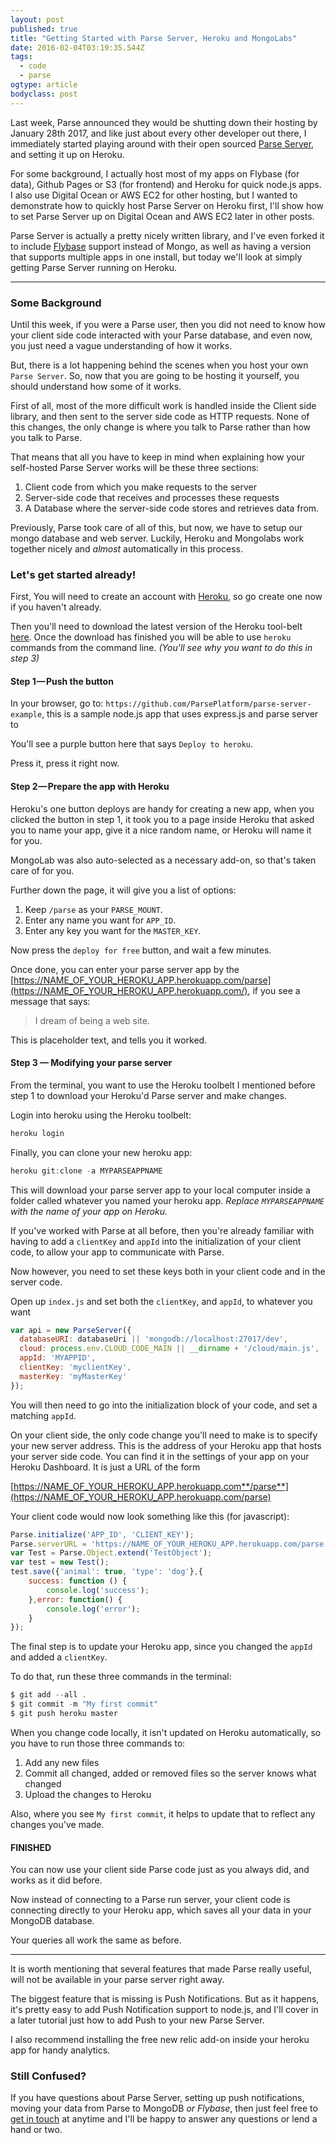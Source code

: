 ```yaml
---
layout: post 
published: true
title: "Getting Started with Parse Server, Heroku and MongoLabs" 
date: 2016-02-04T03:19:35.544Z 
tags:
  - code
  - parse
ogtype: article 
bodyclass: post 
---
```


Last week, Parse announced they would be shutting down their hosting by January 28th 2017, and like just about every other developer out there, I immediately started playing around with their open sourced [Parse Server](https://github.com/ParsePlatform/parse-server), and setting it up on Heroku.

For some background, I actually host most of my apps on Flybase (for data), Github Pages or S3 (for frontend) and Heroku for quick node.js apps. I also use Digital Ocean or AWS EC2 for other hosting, but I wanted to demonstrate how to quickly host Parse Server on Heroku first, I'll show how to set Parse Server up on Digital Ocean and AWS EC2 later in other posts.

Parse Server is actually a pretty nicely written library, and I've even forked it to include [Flybase](https://flybase.io) support instead of Mongo, as well as having a version that supports multiple apps in one install, but today we'll look at simply getting Parse Server running on Heroku.

---

### Some Background

Until this week, if you were a Parse user, then you did not need to know how your client side code interacted with your Parse database, and even now, you just need a vague understanding of how it works.

But, there is a lot happening behind the scenes when you host your own `Parse Server`.  So, now that you are going to be hosting it yourself, you should understand how some of it works.

First of all, most of the more difficult work is handled inside the Client side library, and then sent to the server side code as HTTP requests. None of this changes, the only change is where you talk to Parse rather than how you talk to Parse.

That means that all you have to keep in mind when explaining how your self-hosted Parse Server works will be these three sections:

1. Client code from which you make requests to the server
2. Server-side code that receives and processes these requests
3. A Database where the server-side code stores and retrieves data from.

Previously, Parse took care of all of this, but now, we have to setup our mongo database and web server. Luckily, Heroku and Mongolabs work together nicely and _almost_ automatically in this process. 

### Let's get started already!

First, You will need to create an account with [Heroku](http://www.heroku.com), so go create one now if you haven't already.

Then you'll need to download the latest version of the Heroku tool-belt [here](https://toolbelt.heroku.com/). Once the download has finished you will be able to use `heroku` commands from the command line. _(You'll see why you want to do this in step 3)_

#### Step 1 — Push the button

In your browser, go to: `https://github.com/ParsePlatform/parse-server-example`, this is a sample node.js app that uses express.js and parse server to 

You'll see a purple button here that says `Deploy to heroku`. 

Press it, press it right now.

#### Step 2 — Prepare the app with Heroku

Heroku's one button deploys are handy for creating a new app, when you clicked the button in step 1, it took you to a page inside Heroku that asked you to name your app, give it a nice random name, or Heroku will name it for you.

MongoLab was also auto-selected as a necessary add-on, so that's taken care of for you.

Further down the page, it will give you a list of options:

1. Keep `/parse` as your `PARSE_MOUNT`.
2. Enter any name you want for `APP_ID`.
3. Enter any key you want for the `MASTER_KEY`.

Now press the `deploy for free` button, and wait a few minutes.

Once done, you can enter your parse server app by the [https://NAME_OF_YOUR_HEROKU_APP.herokuapp.com/parse](https://NAME_OF_YOUR_HEROKU_APP.herokuapp.com/), if you see a message that says:

> I dream of being a web site.

This is placeholder text, and tells you it worked.

#### Step 3 — Modifying your parse server

From the terminal, you want to use the Heroku toolbelt I mentioned before step 1 to download your Heroku'd Parse server and make changes.

Login into heroku using the Heroku toolbelt:

```javascript
heroku login
```

Finally, you can clone your new heroku app:

```javascript
heroku git:clone -a MYPARSEAPPNAME
```

This will download your parse server app to your local computer inside a folder called whatever you named your heroku app. _Replace `MYPARSEAPPNAME` with the name of your app on Heroku._

If you've worked with Parse at all before, then you're already familiar with having to add a `clientKey` and `appId` into the initialization of your client code, to allow your app to communicate with Parse. 

Now however, you need to set these keys both in your client code and in the server code. 

Open up `index.js` and set both the `clientKey`, and `appId`, to whatever you want

```javascript
var api = new ParseServer({
  databaseURI: databaseUri || 'mongodb://localhost:27017/dev',
  cloud: process.env.CLOUD_CODE_MAIN || __dirname + '/cloud/main.js',
  appId: 'MYAPPID',
  clientKey: 'myclientKey',  
  masterKey: 'myMasterKey'
});
```

You will then need to go into the initialization block of your code, and set a matching `appId`.

On your client side, the only code change you'll need to make is to specify your new server address. This is the address of your Heroku app that hosts your server side code. You can find it in the settings of your app on your Heroku Dashboard. It is just a URL of the form

[https://NAME_OF_YOUR_HEROKU_APP.herokuapp.com**/parse**](https://NAME_OF_YOUR_HEROKU_APP.herokuapp.com/parse)

Your client code would now look something like this (for javascript):

```javascript
Parse.initialize('APP_ID', 'CLIENT_KEY');
Parse.serverURL = 'https://NAME_OF_YOUR_HEROKU_APP.herokuapp.com/parse';
var Test = Parse.Object.extend('TestObject');
var test = new Test();
test.save({'animal': true, 'type': 'dog'},{
	success: function () {
		console.log('success');
	},error: function() {
		console.log('error');
	}
});
```

The final step is to update your Heroku app, since you changed the `appId` and added a `clientKey`. 

To do that, run these three commands in the terminal: 

```javascript
$ git add --all .
$ git commit -m "My first commit"  
$ git push heroku master
```

When you change code locally, it isn't updated on Heroku automatically, so you have to run those three commands to:

1. Add any new files
2. Commit all changed, added or removed files so the server knows what changed
3. Upload the changes to Heroku

Also, where you see `My first commit`, it helps to update that to reflect any changes you've made.

#### FINISHED

You can now use your client side Parse code just as you always did, and  works as it did before. 

Now instead of connecting to a Parse run server, your client code is connecting directly to your Heroku app, which saves all your data in your MongoDB database. 

Your queries all work the same as before.

---

It is worth mentioning that several features that made Parse really useful, will not be available in your parse server right away.

The biggest feature that is missing is Push Notifications. But as it happens, it's pretty easy to add Push Notification support to node.js, and I'll cover in a later tutorial just how to add Push to your new Parse Server.

I also recommend installing the free new relic add-on inside your heroku app for handy analytics.

### Still Confused?

If you have questions about Parse Server, setting up push notifications, moving your data from Parse to MongoDB _or Flybase_, then just feel free to [get in touch](/contact/) at anytime and I'll be happy to answer any questions or lend a hand or two.

